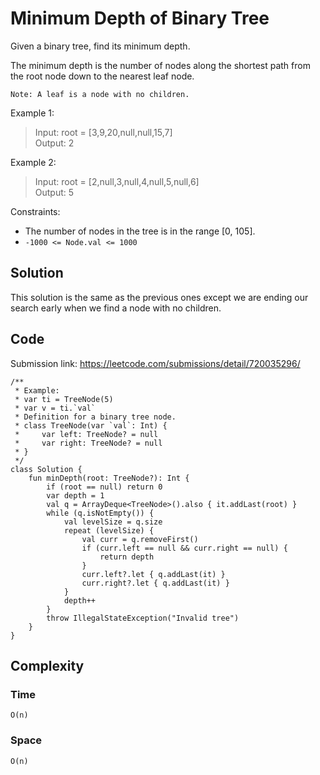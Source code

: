 # Minimum Depth of Binary Tree
Given a binary tree, find its minimum depth.

The minimum depth is the number of nodes along the shortest path from the root node down to the nearest leaf node.

`Note: A leaf is a node with no children.`

Example 1:
> Input: root = [3,9,20,null,null,15,7]  
Output: 2

Example 2:
> Input: root = [2,null,3,null,4,null,5,null,6]  
Output: 5

Constraints:
* The number of nodes in the tree is in the range [0, 105].
* `-1000 <= Node.val <= 1000`

## Solution
This solution is the same as the previous ones except we are ending our search early when we find a node with no children.
## Code
Submission link: https://leetcode.com/submissions/detail/720035296/
```
/**
 * Example:
 * var ti = TreeNode(5)
 * var v = ti.`val`
 * Definition for a binary tree node.
 * class TreeNode(var `val`: Int) {
 *     var left: TreeNode? = null
 *     var right: TreeNode? = null
 * }
 */
class Solution {
    fun minDepth(root: TreeNode?): Int {
        if (root == null) return 0
        var depth = 1
        val q = ArrayDeque<TreeNode>().also { it.addLast(root) }
        while (q.isNotEmpty()) {
            val levelSize = q.size
            repeat (levelSize) {
                val curr = q.removeFirst()
                if (curr.left == null && curr.right == null) {
                    return depth
                }
                curr.left?.let { q.addLast(it) }
                curr.right?.let { q.addLast(it) }
            }
            depth++
        }
        throw IllegalStateException("Invalid tree")
    }
}
```
## Complexity
### Time
`O(n)`
### Space
`O(n)`
